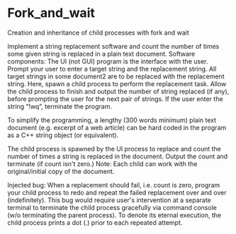 # Fork_and_wait
Creation and inheritance of child processes with fork and wait

Implement a string replacement software and count the number of times some given string is replaced in a plain text document.
Software components:
The UI (not GUI) program is the interface with the user. Prompt your user to enter a
target string and the replacement string. All target strings in some document2 are to be replaced with the replacement string. Here, spawn a child process to perform the replacement task. Allow the child process to finish and output the number of string replaced (if any), before prompting the user for the next pair of strings. If the user enter the string “!wq”, terminate the program.

To simplify the programming, a lengthy (300 words minimum) plain text document (e.g. excerpt of a web article) can be hard coded in the program as a C++ string object (or equivalent).

The child process is spawned by the UI process to replace and count the number of times a string is replaced in the document. Output the count and terminate (if count isn't zero.) Note: Each child can work with the original/initial copy of the document.

   
Injected bug: When a replacement should fail, i.e. count is zero, program your child
process to redo and repeat the failed replacement over and over (indefinitely). This bug
would require user's intervention at a separate terminal to terminate the child process
gracefully via command console (w/o terminating the parent process). To denote its
eternal execution, the child process prints a dot (.) prior to each repeated attempt.
